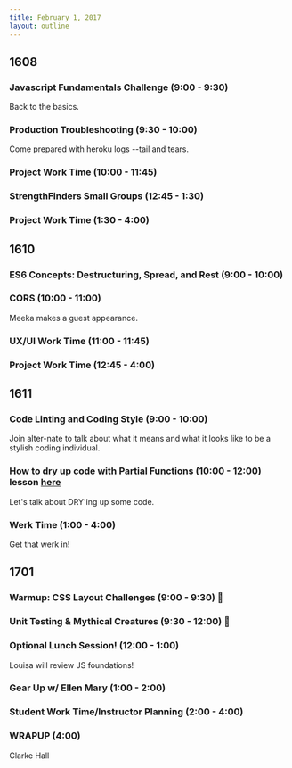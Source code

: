 ```yaml
---
title: February 1, 2017
layout: outline
---
```


## 1608

### Javascript Fundamentals Challenge (9:00 - 9:30)
Back to the basics.

### Production Troubleshooting (9:30 - 10:00)
Come prepared with heroku logs --tail and tears.

### Project Work Time (10:00 - 11:45)

### StrengthFinders Small Groups (12:45 - 1:30)

### Project Work Time (1:30 - 4:00)

## 1610

### ES6 Concepts: Destructuring, Spread, and Rest (9:00 - 10:00)

### CORS (10:00 - 11:00)
Meeka makes a guest appearance.

### UX/UI Work Time (11:00 - 11:45)

### Project Work Time (12:45 - 4:00)

## 1611

### Code Linting and Coding Style (9:00 - 10:00)

Join alter-nate to talk about what it means and what it looks like to be a stylish coding individual.

### How to dry up code with Partial Functions (10:00 - 12:00) lesson [here](http://frontend.turing.io/lessons/partial-functions.html)

Let's talk about DRY'ing up some code.

### Werk Time (1:00 - 4:00)

Get that werk in!

## 1701

### Warmup: CSS Layout Challenges (9:00 - 9:30) :muscle:

### Unit Testing & Mythical Creatures (9:30 - 12:00) :ghost:

### Optional Lunch Session! (12:00 - 1:00)
Louisa will review JS foundations!

### Gear Up w/ Ellen Mary (1:00 - 2:00)

### Student Work Time/Instructor Planning (2:00 - 4:00)

### WRAPUP (4:00)
Clarke Hall
